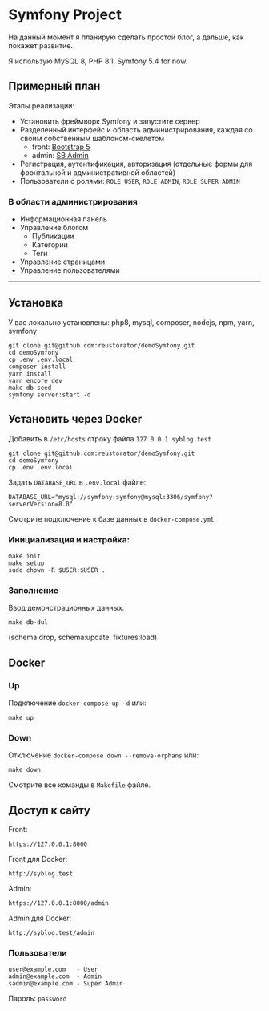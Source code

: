 # Symfony Project

На данный момент я планирую сделать простой блог, а дальше, как покажет развитие.

Я использую MySQL 8, PHP 8.1, Symfony 5.4 for now.

## Примерный план

Этапы реализации:
- Установить фреймворк Symfony и запустите сервер
- Разделенный интерфейс и область администрирования, каждая со своим собственным шаблоном-скелетом
  - front: [Bootstrap 5](https://getbootstrap.com)
  - admin: [SB Admin](https://startbootstrap.com/template/sb-admin)
- Регистрация, аутентификация, авторизация (отдельные формы для фронтальной и административной областей)
- Пользователи с ролями: `ROLE_USER`, `ROLE_ADMIN`, `ROLE_SUPER_ADMIN`

### В области администрирования
- Информационная панель
- Управление блогом
  - Публикации
  - Категории
  - Теги
- Управление страницами
- Управление пользователями

---

## Установка

У вас локально установлены: php8, mysql, composer, nodejs, npm, yarn, symfony


```
git clone git@github.com:reustorator/demoSymfony.git
cd demoSymfony
cp .env .env.local
composer install
yarn install
yarn encore dev
make db-seed
symfony server:start -d
```

## Установить через Docker

Добавить в `/etc/hosts` строку файла `127.0.0.1 syblog.test`

```
git clone git@github.com:reustorator/demoSymfony.git
cd demoSymfony
cp .env .env.local
```
Задать `DATABASE_URL` в `.env.local` файле:
```
DATABASE_URL="mysql://symfony:symfony@mysql:3306/symfony?serverVersion=8.0"
```
Смотрите подключение к базе данных в `docker-compose.yml`

### Инициализация и настройка:

```
make init
make setup
sudo chown -R $USER:$USER .
```

### Заполнение

Ввод демонстрационных данных:
```
make db-dul
```
(schema:drop, schema:update, fixtures:load)

## Docker

### Up

Подключение `docker-compose up -d` или:
```
make up
```

### Down

Отключение `docker-compose down --remove-orphans` или:
```
make down
```

Смотрите все команды в `Makefile` файле.

## Доступ к сайту


Front:
```
https://127.0.0.1:8000
```
Front для Docker:
```
http://syblog.test
```

Admin:
```
https://127.0.0.1:8000/admin
```
Admin для Docker:
```
http://syblog.test/admin
```

### Пользователи
```
user@example.com   - User
admin@example.com  - Admin
sadmin@example.com - Super Admin
```
Пароль: `password`